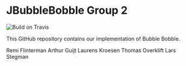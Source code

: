 # JBubbleBobble Group 2
![Build on Travis](https://travis-ci.org/lkroesen/BubbleBobble.svg)

This GitHub repository contains our implementation of Bubble Bobble. 


Remi Flinterman
Arthur Guijt
Laurens Kroesen
Thomas Overklift
Lars Stegman
